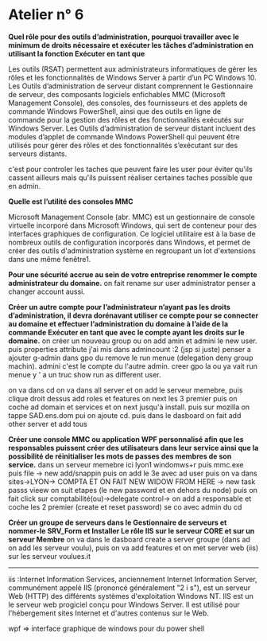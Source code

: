 # Atelier n° 6

**Quel rôle pour des outils d’administration, pourquoi travailler avec le minimum de droits nécessaire et exécuter les tâches d’administration en utilisant la fonction Exécuter
en tant que**

Les outils (RSAT) permettent aux administrateurs informatiques de gérer les rôles et les fonctionnalités de Windows Server à partir d’un PC Windows 10.
Les Outils d’administration de serveur distant comprennent le Gestionnaire de serveur, des composants logiciels enfichables MMC (Microsoft Management Console), des consoles, 
des fournisseurs et des applets de commande Windows PowerShell, ainsi que des outils en ligne de commande pour la gestion des rôles et des fonctionnalités exécutés sur
Windows Server.
Les Outils d’administration de serveur distant incluent des modules d’applet de commande Windows PowerShell qui peuvent être utilisés pour gérer des rôles et des fonctionnalités 
s’exécutant sur des serveurs distants.

c'est pour controler les taches que peuvent faire les user pour éviter qu'ils cassent ailleurs mais qu'ils puissent réaliser certaines taches possible que en admin.


**Quelle est l’utilité des consoles MMC**

Microsoft Management Console (abr. MMC) est un gestionnaire de console virtuelle incorporé dans Microsoft Windows, qui sert de conteneur pour des interfaces graphiques 
de configuration. Ce logiciel utilitaire est à la base de nombreux outils de configuration incorporés dans Windows, et permet de créer des outils d'administration système 
en regroupant un lot d'extensions dans une même fenêtre1.

**Pour une sécurité accrue au sein de votre entreprise renommer le compte administrateur du domaine.**
on fait rename sur user administrator penser a changer account aussi.

**Créer un autre compte pour l’administrateur n’ayant pas les droits d’administration, il devra dorénavant utiliser ce compte pour se connecter au domaine et effectuer l’administration du domaine à l’aide de la commande  Exécuter en tant que avec le compte ayant les droits sur le domaine.**
on créer un nouveau group ou on add amin et admini le new user. puis properties attribute j'ai mis dans admincount :2 (jsp si juste)
penser a ajouter g-admin dans gpo du remove le run menue (delegation deny group machin).
admini c'est le compte du l'autre admin. creer gpo la ou ya vait run menue y ' a un truc show run as different user.

on va dans cd on va dans all server et on add le serveur memebre, puis clique droit dessus add roles et features on next les 3 premier puis on coche ad domain et services et on next jusqu'à install. puis sur mozilla on tappe SAD.ens.dom pui on ajoute cd. puis dans le dasboard on fait add other server et add tous

**Créer une console MMC ou application WPF  personnalisé afin que les responsables puissent créer des utilisateurs dans leur service ainsi que la possibilité de réinitialiser les mots de passes des membres de son service.**
dans un serveur memebre ici lyon1
windomws+r puis mmc.exe puis file -> new add/snappin puis on add le 3e avec ad user puis on va dans sites->LYON-> COMPTA ET ON FAIT NEW WIDOW FROM HERE -> new task passs vieew
on suit etapes (le new password et en dehors du node) puis on fait click sur comptabilité(ou)->delegate control-> on add a responsable et coche les 2 premier (create et reset password)
se co avec admin du cd

**Créer un groupe de serveurs dans le Gestionnaire de serveurs et nommer-le SRV_Form et Installer Le rôle IIS sur le serveur CORE et sur un serveur Membre**
on va dans le dasboard create a server groupe (dans ad on add les serveur voulu), puis on va add features et on met server web (iis) sur les serveur voulues.it


-------

iis :Internet Information Services, anciennement Internet Information Server, communément appelé IIS (prononcé généralement "2 i s"), est un serveur Web (HTTP) des différents systèmes d'exploitation Windows NT.
IIS est un le serveur web progiciel conçu pour Windows Server. Il est utilisé pour l'hébergement sites Internet et d'autres contenus sur le Web.

wpf => interface graphique de windows pour du power shell

